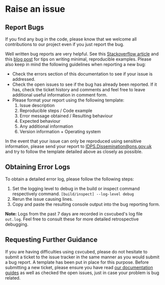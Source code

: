 # Raise an issue

## Report Bugs

If you find any bug in the code, please know that we welcome all contributions to our project even if you just report the bug.

Well written bug reports are very helpful. See this [Stackoverflow article](https://stackoverflow.com/help/minimal-reproducible-example) and this [blog post](https://matthewrocklin.com/blog/work/2018/02/28/minimal-bug-reports) for tips on writing minimal, reproducible examples. Please also keep in mind the following guidelines when reporting a new bug:

* Check the errors section of this documentation to see if your issue is addressed.
* Check the open issues to see if the bug has already been reported. If it has, check the ticket history and comments and feel free to leave additional useful information in comment form.
* Please format your report using the following template:
    1. Issue description
    2. Reproducible steps / Code example
    3. Error message obtained / Resulting behaviour
    4. Expected behaviour
    5. Any additional information
    6. Version information + Operating system

In the event that your issue can only be reproduced using sensitive information, please send your report to [IDPS.Dissemination@ons.gov.uk](mailto:IDPS.Dissemination@ons.gov.uk) and try to follow the template detailed above as closely as possible.

## Obtaining Error Logs

To obtain a detailed error log, please follow the following steps:

1. Set the logging level to debug in the build or inspect command respectively command. `[build/inspect] --log-level debug`
2. Rerun the issue causing lines.
3. Copy and paste the resulting console output into the bug reporting form.

**Note:** Logs from the past 7 days are recorded in csvcubed's log file `out.log`.
Feel free to consult these for more detailed retrospective debugging.

## Requesting Further Guidance

If you are having difficulties using csvcubed, please do not hesitate to submit a ticket to the issue tracker in the same manner as you would submit a bug report. A template has been put in place for this purpose. Before submitting a new ticket, please ensure you have read [our documentation guides](https://gss-cogs.github.io/csvcubed-docs/external/guides/) as well as checked the open issues, just in case your problem is bug related.
